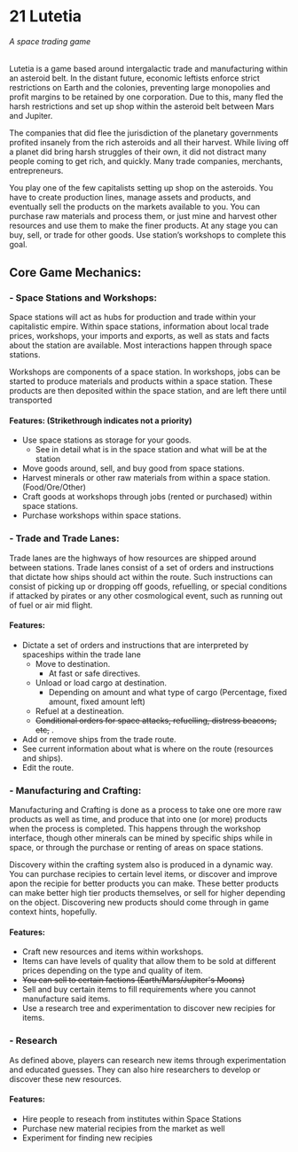 # 21 Lutetia
###### A space trading game

  Lutetia is a game based around intergalactic trade and manufacturing within an asteroid belt. In the distant future, economic leftists enforce strict restrictions on Earth and the colonies, preventing large monopolies and profit margins to be retained by one corporation. Due to this, many fled the harsh restrictions and set up shop within the asteroid belt between Mars and Jupiter. 

  The companies that did flee the jurisdiction of the planetary governments profited insanely from the rich asteroids and all their harvest. While living off a planet did bring harsh struggles of their own, it did not distract many people coming to get rich, and quickly. Many trade companies, merchants, entrepreneurs.

  You play one of the few capitalists setting up shop on the asteroids. You have to create production lines, manage assets and products, and eventually sell the products on the markets available to you. You can purchase raw materials and process them, or just mine and harvest other resources and use them to make the finer products. At any stage you can buy, sell, or trade for other goods. Use station’s workshops to complete this goal.

## Core Game Mechanics: 
### - Space Stations and Workshops:
  Space stations will act as hubs for production and trade within your capitalistic empire. Within space stations, information about local trade prices, workshops, your imports and exports, as well as stats and facts about the station are available. Most interactions happen through space stations.

  Workshops are components of a space station. In workshops, jobs can be started to produce materials and products within a space station. These products are then deposited within the space station, and are left there until transported
#### Features: (Strikethrough indicates not a priority)
* Use space stations as storage for your goods.
  * See in detail what is in the space station and what will be at the station 
* Move goods around, sell, and buy good from space stations.
* Harvest minerals or other raw materials from within a space station. (Food/Ore/Other)
* Craft goods at workshops through jobs (rented or purchased) within space stations.
* Purchase workshops within space stations.

### - Trade and Trade Lanes:
  Trade lanes are the highways of how resources are shipped around between stations. Trade lanes consist of a set of orders and instructions that dictate how ships should act within the route. Such instructions can consist of picking up or dropping off goods, refuelling, or special conditions if attacked by pirates or any other cosmological event, such as running out of fuel or air mid flight.
  
#### Features:
* Dictate a set of orders and instructions that are interpreted by spaceships within the trade lane
  * Move to destination.
    * At fast or safe directives.
  * Unload or load cargo at destination.
    * Depending on amount and what type of cargo (Percentage, fixed amount, fixed amount left)
  * Refuel at a destineation.
  * ~~Conditional orders for space attacks, refuelling, distress beacons, etc,~~ .
* Add or remove ships from the trade route.
* See current information about what is where on the route (resources and ships).
* Edit the route.

### - Manufacturing and Crafting: 
  Manufacturing and Crafting is done as a process to take one ore more raw products as well as time, and produce that into one (or more) products when the process is completed. This happens through the workshop interface, though other minerals can be mined by specific ships while in space, or through the purchase or renting of areas on space stations. 
  
  Discovery within the crafting system also is produced in a dynamic way. You can purchase recipies to certain level items, or discover and improve apon the recipie for better products you can make. These better products can make better high tier products themselves, or sell for higher depending on the object. Discovering new products should come through in game context hints, hopefully.
  
#### Features:
* Craft new resources and items within workshops.
* Items can have levels of quality that allow them to be sold at different prices depending on the type and quality of item.
* ~~You can sell to certain factions (Earth/Mars/Jupiter's Moons)~~
* Sell and buy certain items to fill requirements where you cannot manufacture said items.
* Use a research tree and experimentation to discover new recipies for items.

### - Research
  As defined above, players can research new items through experimentation and educated guesses. They can also hire researchers to develop or discover these new resources.
  
#### Features:
 * Hire people to reseach from institutes within Space Stations
 * Purchase new material recipies from the market as well
 * Experiment for finding new recipies
